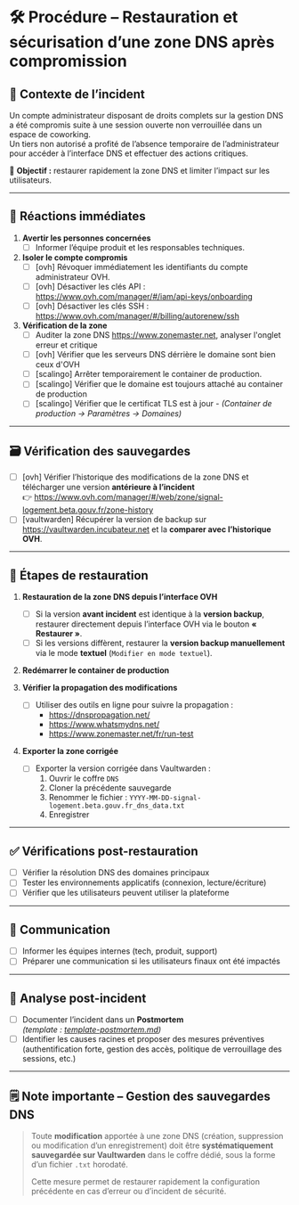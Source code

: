 # 🛠️ Procédure – Restauration et sécurisation d’une zone DNS après compromission

## 🧩 Contexte de l’incident

Un compte administrateur disposant de droits complets sur la gestion DNS a été compromis suite à une session ouverte non verrouillée dans un espace de coworking.  
Un tiers non autorisé a profité de l’absence temporaire de l’administrateur pour accéder à l’interface DNS et effectuer des actions critiques.

🎯 **Objectif :** restaurer rapidement la zone DNS et limiter l’impact sur les utilisateurs.

---

## 🚨 Réactions immédiates

1. **Avertir les personnes concernées**
    - [ ] Informer l’équipe produit et les responsables techniques.

2. **Isoler le compte compromis**
    - [ ] [ovh] Révoquer immédiatement les identifiants du compte administrateur OVH.
    - [ ] [ovh] Désactiver les clés API : <https://www.ovh.com/manager/#/iam/api-keys/onboarding>
    - [ ] [ovh] Désactiver les clés SSH : <https://www.ovh.com/manager/#/billing/autorenew/ssh>

3. **Vérification de la zone**
    - [ ] Auditer la zone DNS <https://www.zonemaster.net>, analyser l'onglet erreur et critique
    - [ ] [ovh] Vérifier que les serveurs DNS dérrière le domaine sont bien ceux d'OVH
    - [ ] [scalingo] Arrêter temporairement le container de production.
    - [ ] [scalingo] Vérifier que le domaine est toujours attaché au container de production  
    - [ ] [scalingo] Vérifier que le certificat TLS est à jour
            - *(Container de production → Paramètres → Domaines)*

---

## 🗃️ Vérification des sauvegardes

- [ ] [ovh] Vérifier l’historique des modifications de la zone DNS et télécharger une version **antérieure à l’incident**  
  👉 <https://www.ovh.com/manager/#/web/zone/signal-logement.beta.gouv.fr/zone-history>
- [ ] [vaultwarden] Récupérer la version de backup sur <https://vaultwarden.incubateur.net> et la **comparer avec l’historique OVH**.

---

## 🔁 Étapes de restauration

1. **Restauration de la zone DNS depuis l’interface OVH**
    - [ ] Si la version **avant incident** est identique à la **version backup**, restaurer directement depuis l’interface OVH via le bouton **« Restaurer »**.
    - [ ] Si les versions diffèrent, restaurer la **version backup manuellement** via le mode **textuel** (`Modifier en mode textuel`).

2. **Redémarrer le container de production**

3. **Vérifier la propagation des modifications**
    - [ ] Utiliser des outils en ligne pour suivre la propagation :
        - <https://dnspropagation.net/>
        - <https://www.whatsmydns.net/>
        - <https://www.zonemaster.net/fr/run-test>

4. **Exporter la zone corrigée**
    - [ ] Exporter la version corrigée dans Vaultwarden :
        1. Ouvrir le coffre `DNS`
        2. Cloner la précédente sauvegarde
        3. Renommer le fichier : `YYYY-MM-DD-signal-logement.beta.gouv.fr_dns_data.txt`
        4. Enregistrer

---

## ✅ Vérifications post-restauration

- [ ] Vérifier la résolution DNS des domaines principaux
- [ ] Tester les environnements applicatifs (connexion, lecture/écriture)
- [ ] Vérifier que les utilisateurs peuvent utiliser la plateforme

---

## 📣 Communication

- [ ] Informer les équipes internes (tech, produit, support)
- [ ] Préparer une communication si les utilisateurs finaux ont été impactés

---

## 🧠 Analyse post-incident

- [ ] Documenter l’incident dans un **Postmortem**  
  *(template : [template-postmortem.md](template-postmortem.md))*
- [ ] Identifier les causes racines et proposer des mesures préventives (authentification forte, gestion des accès, politique de verrouillage des sessions, etc.)

---

## 🗒️ Note importante – Gestion des sauvegardes DNS

> Toute **modification** apportée à une zone DNS (création, suppression ou modification d’un enregistrement) doit être **systématiquement sauvegardée sur Vaultwarden** dans le coffre dédié, sous la forme d’un fichier `.txt` horodaté.
>
> Cette mesure permet de restaurer rapidement la configuration précédente en cas d’erreur ou d’incident de sécurité.
